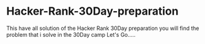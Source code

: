 # Hacker-Rank-30Day-preparation
This have all solution of the Hacker Rank 30Day preparation
you will find the problem that i solve in the 30Day camp 
Let's Go.....
